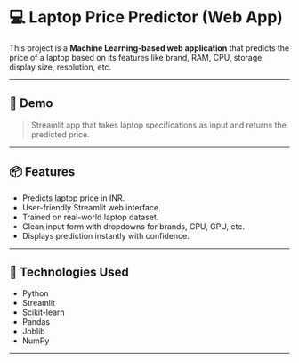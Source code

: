 # 💻 Laptop Price Predictor (Web App)

This project is a **Machine Learning-based web application** that predicts the price of a laptop based on its features like brand, RAM, CPU, storage, display size, resolution, etc.

---

## 🚀 Demo

> Streamlit app that takes laptop specifications as input and returns the predicted price.

---

## 📦 Features

- Predicts laptop price in INR.
- User-friendly Streamlit web interface.
- Trained on real-world laptop dataset.
- Clean input form with dropdowns for brands, CPU, GPU, etc.
- Displays prediction instantly with confidence.

---

## 🧠 Technologies Used

- Python
- Streamlit
- Scikit-learn
- Pandas
- Joblib
- NumPy

---

